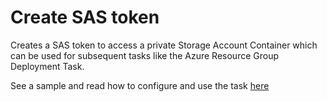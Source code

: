 # Create SAS token

Creates a SAS token to access a private Storage Account Container which can be used for subsequent tasks like the Azure Resource Group Deployment Task.

See a sample and read how to configure and use the task [here](https://pascalnaber.wordpress.com/2016/08/31/vsts-task-to-create-a-sas-token/)

